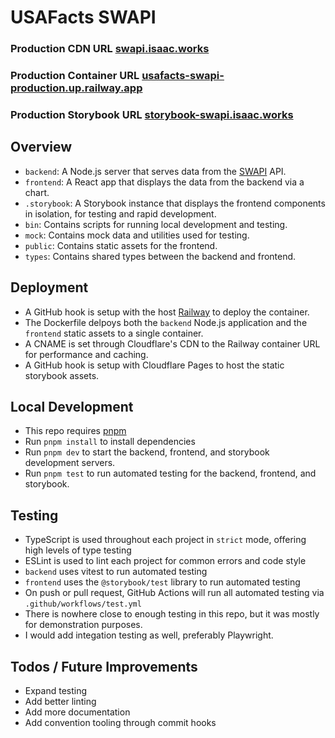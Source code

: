 # USAFacts SWAPI

### Production CDN URL [swapi.isaac.works](https://swapi.isaac.works)

### Production Container URL [usafacts-swapi-production.up.railway.app](https://usafacts-swapi-production.up.railway.app/)

### Production Storybook URL [storybook-swapi.isaac.works](https://storybook-swapi.isaac.works)

## Overview

- `backend`: A Node.js server that serves data from the [SWAPI](https://swapi.dev/documentation#films) API.
- `frontend`: A React app that displays the data from the backend via a chart.
- `.storybook`: A Storybook instance that displays the frontend components in isolation, for testing and rapid development.
- `bin`: Contains scripts for running local development and testing.
- `mock`: Contains mock data and utilities used for testing.
- `public`: Contains static assets for the frontend.
- `types`: Contains shared types between the backend and frontend.

## Deployment

- A GitHub hook is setup with the host [Railway](https://railway.app/) to deploy the container.
- The Dockerfile delpoys both the `backend` Node.js application and the `frontend` static assets to a single container.
- A CNAME is set through Cloudflare's CDN to the Railway container URL for performance and caching.
- A GitHub hook is setup with Cloudflare Pages to host the static storybook assets.

## Local Development

- This repo requires [pnpm](https://pnpm.io/installation)
- Run `pnpm install` to install dependencies
- Run `pnpm dev` to start the backend, frontend, and storybook development servers.
- Run `pnpm test` to run automated testing for the backend, frontend, and storybook.

## Testing

- TypeScript is used throughout each project in `strict` mode, offering high levels of type testing
- ESLint is used to lint each project for common errors and code style
- `backend` uses vitest to run automated testing
- `frontend` uses the `@storybook/test` library to run automated testing
- On push or pull request, GitHub Actions will run all automated testing via `.github/workflows/test.yml`
- There is nowhere close to enough testing in this repo, but it was mostly for demonstration purposes.
- I would add integation testing as well, preferably Playwright.

## Todos / Future Improvements

- Expand testing
- Add better linting
- Add more documentation
- Add convention tooling through commit hooks

